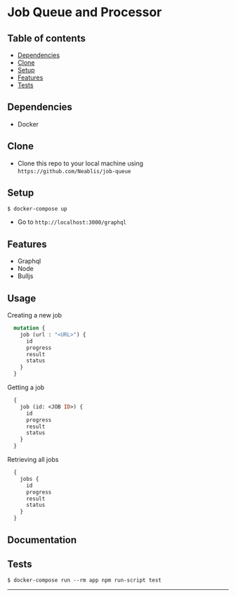 # Job Queue and Processor

## Table of contents
* [Dependencies](#dependencies)
* [Clone](#clone)
* [Setup](#setup)
* [Features](#features)
* [Tests](#tests)

## Dependencies

- Docker

## Clone

- Clone this repo to your local machine using `https://github.com/Neablis/job-queue`

## Setup

```shell
$ docker-compose up
```

- Go to `http://localhost:3000/graphql`

## Features
- Graphql
- Node
- Bulljs

## Usage
Creating a new job
```graphql
  mutation {
    job (url : "<URL>") {
      id
      progress
      result
      status
    }
  }
```

Getting a job
```graphql
  {
    job (id: <JOB ID>) {
      id
      progress
      result
      status
    }
  }
```

Retrieving all jobs
```graphql
  {
    jobs {
      id
      progress
      result
      status
    }
  }
```

## Documentation
## Tests
```shell
$ docker-compose run --rm app npm run-script test
```

---
